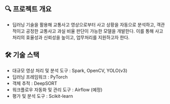 <h2> 🔍 프로젝트 개요 </h2>

- 딥러닝 기술을 활용해 교통사고 영상으로부터 사고 상황을 자동으로 분석하고, 객관적이고 공정한 교통사고 과실 비율 판단이 가능한 모델을 개발한다. 이를 통해 사고처리의 효율성과 신뢰성을 높이고, 업무처리를 지원하고자 한다.


<h2> 🛠 기술 스택 </h2>

- 대규모 영상 처리 및 분석 도구 : Spark, OpenCV, YOLO(v3)
- 딥러닝 프레임워크 : PyTorch
- 객체 추적 : DeepSORT
- 워크플로우 자동화 및 관리 도구 : Airflow (예정)
- 평가 및 분석 도구 : Scikit-learn
